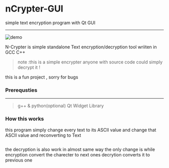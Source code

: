# nCrypter-GUI
simple text encryption program with Qt GUI 

---
![demo](demo-new.gif)

N-Crypter is simple standalone Text encryption/decryption tool
wriiten in GCC C++


> note :this is a simple encrypter anyone with source code could simply decrypt it !

this is a fun project , sorry for bugs


### Prerequsties
---
> g++ &
> python(optional)
>Qt Widget Library 

### How this works

this program simply change every text to its ASCII value and change that ASCII value and reconverting to Text

```cpp


```

the decryption is also work in almost same way the only change is while encryption
convert the charecter to next ones decrytion converts it to previous one

